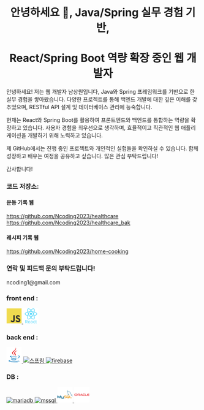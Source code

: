 <h1 align="center">안녕하세요 👋, Java/Spring 실무 경험 기반,</h1>
	<h1 align="center">React/Spring Boot 역량 확장 중인 웹 개발자</h1>
<text>
 

안녕하세요! 저는 웹 개발자 남상원입니다, Java와 Spring 프레임워크를 기반으로 한 실무 경험을 쌓아왔습니다. 다양한 프로젝트를 통해 백엔드 개발에 대한 깊은 이해를 갖추었으며, RESTful API 설계 및 데이터베이스 관리에 능숙합니다.

현재는 React와 Spring Boot를 활용하여 프론트엔드와 백엔드를 통합하는 역량을 확장하고 있습니다. 사용자 경험을 최우선으로 생각하며, 효율적이고 직관적인 웹 애플리케이션을 개발하기 위해 노력하고 있습니다.

제 GitHub에서는 진행 중인 프로젝트와 개인적인 실험들을 확인하실 수 있습니다. 함께 성장하고 배우는 여정을 공유하고 싶습니다. 많은 관심 부탁드립니다!

감사합니다!
</text>
<h3 align="left">코드 저장소:</h3>
<h4 align="left">운동 기록 웹</h4>
<a href="https://github.com/Ncoding2023/healthcare" 대상="_blank" rel="noreferrer">https://github.com/Ncoding2023/healthcare</a> <br>
<a href="https://github.com/Ncoding2023/healthcare_bak" 대상="_blank" rel="noreferrer">https://github.com/Ncoding2023/healthcare_bak</a> <br>
<h4 align="left">레시피 기록 웹</h4>
<a href="https://github.com/Ncoding2023/home-cooking" 대상="_blank" rel="noreferrer">https://github.com/Ncoding2023/home-cooking</a> <br>

<h3 align="left">연락 및 피드백 문의 부탁드립니다!</h3>
<p align="left"> ncoding1@gmail.com </p>
	

<h3 align="left"></h3>
<p align="left">
</p>
<h3 align="left"> front end :</h3>
 <p align="left">
   <a href="https://developer.mozilla.org/en-US/docs/웹/JavaScript" 대상="_blank" rel="noreferrer"> <img src="https://raw.githubusercontent.com/devicons/devicon/master/icons/javascript/javascript-original.svg" alt="javascript" width="40" height="40"/> </a> 
  <a href="https://reactjs.org/" 대상="_blank" rel="noreferrer"> <img src="https://raw.githubusercontent.com/devicons/devicon/master/icons/react/react-original-wordmark.svg" alt="리액트" width="40" height="40"/> </a>
</p>
<h3 align="left">back end : </h3>
<p align="left"> 
 <a href="https://www.java.com" 대상="_blank" rel="noreferrer"> <img src="https://raw.githubusercontent.com/devicons/devicon/master/icons/java/java-original.svg" alt="java" width="40" height="40"/> </a> 
  <a href="https://spring.io/" 대상="_blank" rel="noreferrer"> <img src="https://www.vectorlogo.zone/logos/springio/springio-icon.svg" alt="스프링" width="40" height="40"/> </a>
 <a href="https://firebase.google.com/" target="_blank" rel="noreferrer"> <img src="https://www.vectorlogo.zone/logos/firebase/firebase-icon.svg" alt="firebase" width="40" height="40"/> </a> 
  </p>
 <h3 align="left"> DB :</h3>
 <p align="left">
    <a href="https://mariadb.org/" 대상="_blank" rel="참조 없음"> <img src="https://www.vectorlogo.zone/logos/mariadb/mariadb-icon.svg" alt="mariadb" width="40" height="40"/> </a> 
  <a href="https://www.microsoft.com/en-us/sql-server" 대상="_blank" rel="참조 없음"> <img src="https://www.svgrepo.com/show/303229/microsoft-sql-server-logo.svg" alt="mssql" width="40" height="40"/> </a> 
  <a href="https://www.mysql.com/" 대상="_blank" rel="참조 없음"> <img src="https://raw.githubusercontent.com/devicons/devicon/master/icons/mysql/mysql-original-wordmark.svg" alt="mysql" width="40" height="40"/> </a> 
  <a href="https://www.oracle.com/" target="_blank" rel="noreferrer"> <img src="https://raw.githubusercontent.com/devicons/devicon/master/icons/oracle/oracle-original.svg" alt="오라클" width="40" height="40"/> </a> 
</p>
 
